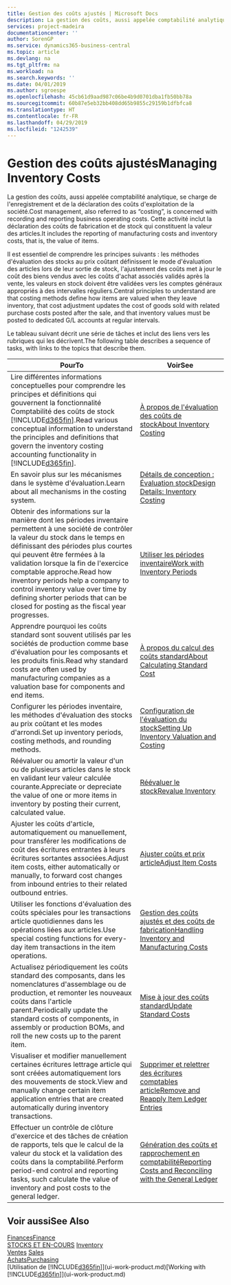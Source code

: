```yaml
---
title: Gestion des coûts ajustés | Microsoft Docs
description: La gestion des coûts, aussi appelée comptabilité analytique, se charge de l'enregistrement et de la déclaration des coûts d'exploitation de la société. Cette activité inclut la déclaration des coûts de fabrication et de stock qui constituent la valeur des articles.
services: project-madeira
documentationcenter: ''
author: SorenGP
ms.service: dynamics365-business-central
ms.topic: article
ms.devlang: na
ms.tgt_pltfrm: na
ms.workload: na
ms.search.keywords: ''
ms.date: 04/01/2019
ms.author: sgroespe
ms.openlocfilehash: 45cb61d9aad987c06be4b9d0701dba1fb50bb78a
ms.sourcegitcommit: 60b87e5eb32bb408dd65b9855c29159b1dfbfca8
ms.translationtype: HT
ms.contentlocale: fr-FR
ms.lasthandoff: 04/29/2019
ms.locfileid: "1242539"
---
```

# <a name="managing-inventory-costs"></a><span data-ttu-id="f3662-104">Gestion des coûts ajustés</span><span class="sxs-lookup"><span data-stu-id="f3662-104">Managing Inventory Costs</span></span>
<span data-ttu-id="f3662-105">La gestion des coûts, aussi appelée comptabilité analytique, se charge de l'enregistrement et de la déclaration des coûts d'exploitation de la société.</span><span class="sxs-lookup"><span data-stu-id="f3662-105">Cost management, also referred to as “costing”, is concerned with recording and reporting business operating costs.</span></span> <span data-ttu-id="f3662-106">Cette activité inclut la déclaration des coûts de fabrication et de stock qui constituent la valeur des articles.</span><span class="sxs-lookup"><span data-stu-id="f3662-106">It includes the reporting of manufacturing costs and inventory costs, that is, the value of items.</span></span>   

<span data-ttu-id="f3662-107">Il est essentiel de comprendre les principes suivants : les méthodes d'évaluation des stocks au prix coûtant définissent le mode d'évaluation des articles lors de leur sortie de stock, l'ajustement des coûts met à jour le coût des biens vendus avec les coûts d'achat associés validés après la vente, les valeurs en stock doivent être validées vers les comptes généraux appropriés à des intervalles réguliers.</span><span class="sxs-lookup"><span data-stu-id="f3662-107">Central principles to understand are that costing methods define how items are valued when they leave inventory, that cost adjustment updates the cost of goods sold with related purchase costs posted after the sale, and that inventory values must be posted to dedicated G/L accounts at regular intervals.</span></span>

<span data-ttu-id="f3662-108">Le tableau suivant décrit une série de tâches et inclut des liens vers les rubriques qui les décrivent.</span><span class="sxs-lookup"><span data-stu-id="f3662-108">The following table describes a sequence of tasks, with links to the topics that describe them.</span></span>

|<span data-ttu-id="f3662-109">**Pour**</span><span class="sxs-lookup"><span data-stu-id="f3662-109">**To**</span></span>|<span data-ttu-id="f3662-110">**Voir**</span><span class="sxs-lookup"><span data-stu-id="f3662-110">**See**</span></span>|  
|------------|-------------|  
|<span data-ttu-id="f3662-111">Lire différentes informations conceptuelles pour comprendre les principes et définitions qui gouvernent la fonctionnalité Comptabilité des coûts de stock [!INCLUDE[d365fin](includes/d365fin_md.md)].</span><span class="sxs-lookup"><span data-stu-id="f3662-111">Read various conceptual information to understand the principles and definitions that govern the inventory costing accounting functionality in [!INCLUDE[d365fin](includes/d365fin_md.md)].</span></span>|[<span data-ttu-id="f3662-112">À propos de l'évaluation des coûts de stock</span><span class="sxs-lookup"><span data-stu-id="f3662-112">About Inventory Costing</span></span>](finance-learn-about-costing.md)|  
|<span data-ttu-id="f3662-113">En savoir plus sur les mécanismes dans le système d'évaluation.</span><span class="sxs-lookup"><span data-stu-id="f3662-113">Learn about all mechanisms in the costing system.</span></span>|[<span data-ttu-id="f3662-114">Détails de conception : Évaluation stock</span><span class="sxs-lookup"><span data-stu-id="f3662-114">Design Details: Inventory Costing</span></span>](design-details-inventory-costing.md)|
|<span data-ttu-id="f3662-115">Obtenir des informations sur la manière dont les périodes inventaire permettent à une société de contrôler la valeur du stock dans le temps en définissant des périodes plus courtes qui peuvent être fermées à la validation lorsque la fin de l'exercice comptable approche.</span><span class="sxs-lookup"><span data-stu-id="f3662-115">Read how inventory periods help a company to control inventory value over time by defining shorter periods that can be closed for posting as the fiscal year progresses.</span></span>|[<span data-ttu-id="f3662-116">Utiliser les périodes inventaire</span><span class="sxs-lookup"><span data-stu-id="f3662-116">Work with Inventory Periods</span></span>](finance-how-to-work-with-inventory-periods.md)|
|<span data-ttu-id="f3662-117">Apprendre pourquoi les coûts standard sont souvent utilisés par les sociétés de production comme base d'évaluation pour les composants et les produits finis.</span><span class="sxs-lookup"><span data-stu-id="f3662-117">Read why standard costs are often used by manufacturing companies as a valuation base for components and end items.</span></span>|[<span data-ttu-id="f3662-118">À propos du calcul des coûts standard</span><span class="sxs-lookup"><span data-stu-id="f3662-118">About Calculating Standard Cost</span></span>](finance-about-calculating-standard-cost.md)|
|<span data-ttu-id="f3662-119">Configurer les périodes inventaire, les méthodes d'évaluation des stocks au prix coûtant et les modes d'arrondi.</span><span class="sxs-lookup"><span data-stu-id="f3662-119">Set up inventory periods, costing methods, and rounding methods.</span></span>|[<span data-ttu-id="f3662-120">Configuration de l'évaluation du stock</span><span class="sxs-lookup"><span data-stu-id="f3662-120">Setting Up Inventory Valuation and Costing</span></span>](finance-set-up-inventory-valuation-and-costing.md)|
|<span data-ttu-id="f3662-121">Réévaluer ou amortir la valeur d'un ou de plusieurs articles dans le stock en validant leur valeur calculée courante.</span><span class="sxs-lookup"><span data-stu-id="f3662-121">Appreciate or depreciate the value of one or more items in inventory by posting their current, calculated value.</span></span>|[<span data-ttu-id="f3662-122">Réévaluer le stock</span><span class="sxs-lookup"><span data-stu-id="f3662-122">Revalue Inventory</span></span>](inventory-how-revalue-inventory.md)|
|<span data-ttu-id="f3662-123">Ajuster les coûts d'article, automatiquement ou manuellement, pour transférer les modifications de coût des écritures entrantes à leurs écritures sortantes associées.</span><span class="sxs-lookup"><span data-stu-id="f3662-123">Adjust item costs, either automatically or manually, to forward cost changes from inbound entries to their related outbound entries.</span></span>|[<span data-ttu-id="f3662-124">Ajuster coûts et prix article</span><span class="sxs-lookup"><span data-stu-id="f3662-124">Adjust Item Costs</span></span>](inventory-how-adjust-item-costs.md)|
|<span data-ttu-id="f3662-125">Utiliser les fonctions d'évaluation des coûts spéciales pour les transactions article quotidiennes dans les opérations liées aux articles.</span><span class="sxs-lookup"><span data-stu-id="f3662-125">Use special costing functions for every-day item transactions in the item operations.</span></span>|[<span data-ttu-id="f3662-126">Gestion des coûts ajustés et des coûts de fabrication</span><span class="sxs-lookup"><span data-stu-id="f3662-126">Handling Inventory and Manufacturing Costs</span></span>](finance-handle-inventory-and-manufacturing-costs.md)|  
|<span data-ttu-id="f3662-127">Actualisez périodiquement les coûts standard des composants, dans les nomenclatures d'assemblage ou de production, et remonter les nouveaux coûts dans l'article parent.</span><span class="sxs-lookup"><span data-stu-id="f3662-127">Periodically update the standard costs of components, in assembly or production BOMs, and roll the new costs up to the parent item.</span></span>|[<span data-ttu-id="f3662-128">Mise à jour des coûts standard</span><span class="sxs-lookup"><span data-stu-id="f3662-128">Update Standard Costs</span></span>](finance-how-to-update-standard-costs.md)|
|<span data-ttu-id="f3662-129">Visualiser et modifier manuellement certaines écritures lettrage article qui sont créées automatiquement lors des mouvements de stock.</span><span class="sxs-lookup"><span data-stu-id="f3662-129">View and manually change certain item application entries that are created automatically during inventory transactions.</span></span>|[<span data-ttu-id="f3662-130">Supprimer et relettrer des écritures comptables article</span><span class="sxs-lookup"><span data-stu-id="f3662-130">Remove and Reapply Item Ledger Entries</span></span>](finance-how-to-remove-and-reapply-item-entries.md)|
|<span data-ttu-id="f3662-131">Effectuer un contrôle de clôture d'exercice et des tâches de création de rapports, tels que le calcul de la valeur du stock et la validation des coûts dans la comptabilité.</span><span class="sxs-lookup"><span data-stu-id="f3662-131">Perform period-end control and reporting tasks, such calculate the value of inventory and post costs to the general ledger.</span></span>|[<span data-ttu-id="f3662-132">Génération des coûts et rapprochement en comptabilité</span><span class="sxs-lookup"><span data-stu-id="f3662-132">Reporting Costs and Reconciling with the General Ledger</span></span>](finance-report-costs-and-reconcile-with-the-general-ledger.md)|

## <a name="see-also"></a><span data-ttu-id="f3662-133">Voir aussi</span><span class="sxs-lookup"><span data-stu-id="f3662-133">See Also</span></span>  
 [<span data-ttu-id="f3662-134">Finances</span><span class="sxs-lookup"><span data-stu-id="f3662-134">Finance</span></span>](finance.md)  
 <span data-ttu-id="f3662-135">[STOCKS ET EN-COURS](inventory-manage-inventory.md) </span><span class="sxs-lookup"><span data-stu-id="f3662-135">[Inventory](inventory-manage-inventory.md) </span></span>  
 <span data-ttu-id="f3662-136">[Ventes](sales-manage-sales.md) </span><span class="sxs-lookup"><span data-stu-id="f3662-136">[Sales](sales-manage-sales.md) </span></span>  
 [<span data-ttu-id="f3662-137">Achats</span><span class="sxs-lookup"><span data-stu-id="f3662-137">Purchasing</span></span>](purchasing-manage-purchasing.md)  
 <span data-ttu-id="f3662-138">[Utilisation de [!INCLUDE[d365fin](includes/d365fin_md.md)]](ui-work-product.md)</span><span class="sxs-lookup"><span data-stu-id="f3662-138">[Working with [!INCLUDE[d365fin](includes/d365fin_md.md)]](ui-work-product.md)</span></span>
